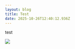 ```yaml
---
layout: blog
title: Test
date: 2025-10-26T12:40:12.936Z
---
```

test

![](/images/uploads/6a9297b3-0d74-4bb1-a7bd-75fb7c1657bc-2060x1391.jpeg)
